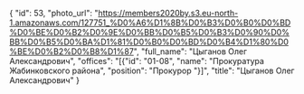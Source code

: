 {
    "id": 53,
    "photo_url": "https://members2020by.s3.eu-north-1.amazonaws.com/127751_%D0%A6%D1%8B%D0%B3%D0%B0%D0%BD%D0%BE%D0%B2%D0%9E%D0%BB%D0%B5%D0%B3%D0%90%D0%BB%D0%B5%D0%BA%D1%81%D0%B0%D0%BD%D0%B4%D1%80%D0%BE%D0%B2%D0%B8%D1%87",
    "full_name": "Цыганов Олег Александрович",
    "offices": "[{\"id\": \"01-08\", \"name\": \"Прокуратура Жабинковского района\", \"position\": \"Прокурор \"}]",
    "title": "Цыганов Олег Александрович"
}